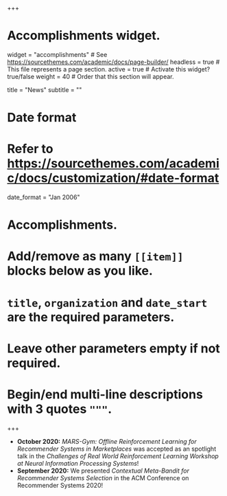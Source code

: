 +++
# Accomplishments widget.
widget = "accomplishments"  # See https://sourcethemes.com/academic/docs/page-builder/
headless = true  # This file represents a page section.
active = true  # Activate this widget? true/false
weight = 40  # Order that this section will appear.

title = "News"
subtitle = ""

# Date format
#   Refer to https://sourcethemes.com/academic/docs/customization/#date-format
date_format = "Jan 2006"

# Accomplishments.
#   Add/remove as many `[[item]]` blocks below as you like.
#   `title`, `organization` and `date_start` are the required parameters.
#   Leave other parameters empty if not required.
#   Begin/end multi-line descriptions with 3 quotes `"""`.
+++

* **October 2020:** _MARS-Gym: Offline Reinforcement Learning for Recommender Systems in Marketplaces_ was accepted as an spotlight talk in the _Challenges of Real World Reinforcement Learning Workshop at Neural Information Processing Systems_!
* **September 2020:** We presented _Contextual Meta-Bandit for Recommender Systems Selection_ in the ACM Conference on Recommender Systems 2020!


